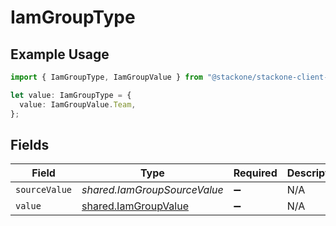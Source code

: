 # IamGroupType

## Example Usage

```typescript
import { IamGroupType, IamGroupValue } from "@stackone/stackone-client-ts/sdk/models/shared";

let value: IamGroupType = {
  value: IamGroupValue.Team,
};
```

## Fields

| Field                                                               | Type                                                                | Required                                                            | Description                                                         | Example                                                             |
| ------------------------------------------------------------------- | ------------------------------------------------------------------- | ------------------------------------------------------------------- | ------------------------------------------------------------------- | ------------------------------------------------------------------- |
| `sourceValue`                                                       | *shared.IamGroupSourceValue*                                        | :heavy_minus_sign:                                                  | N/A                                                                 |                                                                     |
| `value`                                                             | [shared.IamGroupValue](../../../sdk/models/shared/iamgroupvalue.md) | :heavy_minus_sign:                                                  | N/A                                                                 | team                                                                |